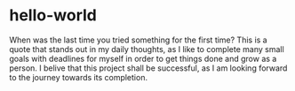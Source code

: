 # hello-world
When was the last time you tried something for the first time?
  This is a quote that stands out in my daily thoughts, as I like to complete many small goals with deadlines for myself in order to get things done and grow as a person. I belive that this project shall be successful, as I am looking forward to the journey towards its completion.
